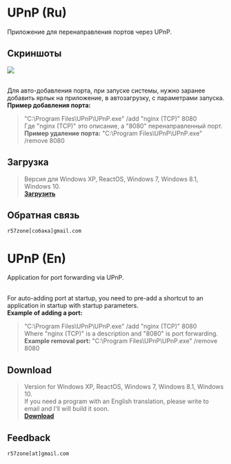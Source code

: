 # UPnP (Ru)
Приложение для перенаправления портов через UPnP.<br>

## Скриншоты
![](https://cloud.githubusercontent.com/assets/9499881/21643151/28b7f9de-d2a0-11e6-911c-8b55c4a0b948.png)<br><br>

Для авто-добавления порта, при запуске системы, нужно заранее добавить ярлык на приложение, в автозагрузку, с параметрами запуска.<br>
**Пример добавления порта:**
>"C:\Program Files\UPnP\UPnP.exe" /add "nginx (TCP)" 8080<br>
Где "nginx (TCP)" это описание, а "8080" перенаправленный порт.<bt>
**Пример удаление порта:**
>"C:\Program Files\UPnP\UPnP.exe" /remove 8080

## Загрузка
>Версия для Windows XP, ReactOS, Windows 7, Windows 8.1, Windows 10.<br>
**[Загрузить](https://github.com/r57zone/UPnP/releases)**

## Обратная связь
`r57zone[собака]gmail.com`

# UPnP (En)
Application for port forwarding via UPnP.<br><br>

For auto-adding port at startup, you need to pre-add a shortcut to an application in startup with startup parameters.<br>
**Example of adding a port:**
>"C:\Program Files\UPnP\UPnP.exe" /add "nginx (TCP)" 8080<br>
Where "nginx (TCP)" is a description and "8080" is port forwarding.<br>
**Example removal port:**
>"C:\Program Files\UPnP\UPnP.exe" /remove 8080

## Download
>Version for Windows XP, ReactOS, Windows 7, Windows 8.1, Windows 10.<br>
>If you need a program with an English translation, please write to email and I'll will build it soon.<br>
**[Download](https://github.com/r57zone/UPnP/releases)**

## Feedback
`r57zone[at]gmail.com`